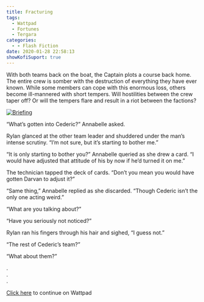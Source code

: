 ```yaml
---
title: Fracturing
tags:
  - Wattpad
  - Fortunes
  - Tergara
categories:
  - - Flash Fiction
date: 2020-01-28 22:58:13
showKofiSuport: true
---
```


With both teams back on the boat, the Captain plots a course back home. The entire crew is somber with the destruction of everything they have ever known. While some members can cope with this enormous loss, others become ill-mannered with short tempers.<!-- more --> Will hostilities between the crew taper off? Or will the tempers flare and result in a riot between the factions?

<div class="center">

[![Briefing](/images/covers/fortunes.png "Briefing")](https://www.wattpad.com/822505972-fortunes-fracturing)

</div>

“What’s gotten into Cederic?” Annabelle asked.

Rylan glanced at the other team leader and shuddered under the man’s intense scrutiny. “I’m not sure, but it’s starting to bother me.”

“It is only starting to bother you?” Annabelle queried as she drew a card. “I would have adjusted that attitude of his by now if he’d turned it on me.”

The technician tapped the deck of cards. “Don’t you mean you would have gotten Darvan to adjust it?”

“Same thing,” Annabelle replied as she discarded. “Though Cederic isn’t the only one acting weird.”

“What are you talking about?”

“Have you seriously not noticed?”

Rylan ran his fingers through his hair and sighed, “I guess not.”

“The rest of Cederic’s team?”

“What about them?”

<div class="center story-ellipses">

.</br>
.</br>
.</br>

</div>

<div class="center">

[Click here](https://www.wattpad.com/822505972-fortunes-fracturing) to continue on Wattpad

</div>